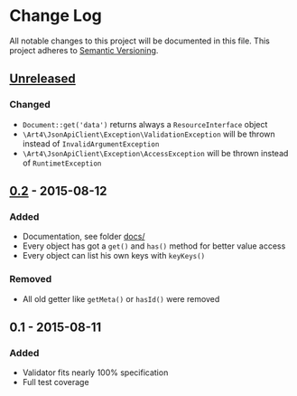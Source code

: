 # Change Log

All notable changes to this project will be documented in this file.
This project adheres to [Semantic Versioning](http://semver.org/).

## [Unreleased][]

### Changed

- `Document::get('data')` returns always a `ResourceInterface` object
- `\Art4\JsonApiClient\Exception\ValidationException` will be thrown instead of `InvalidArgumentException`
- `\Art4\JsonApiClient\Exception\AccessException` will be thrown instead of `RuntimetException`

## [0.2] - 2015-08-12

### Added

- Documentation, see folder [docs/](docs/README.md)
- Every object has got a `get()` and `has()` method for better value access
- Every object can list his own keys with `keyKeys()`

### Removed

- All old getter like `getMeta()` or `hasId()` were removed

## 0.1 - 2015-08-11

### Added

- Validator fits nearly 100% specification
- Full test coverage

[Unreleased]: https://github.com/Art4/json-api-client/compare/0.2...HEAD
[0.2]: https://github.com/Art4/json-api-client/compare/0.1...0.2
